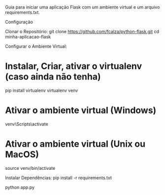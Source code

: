 Guia para iniciar uma aplicação Flask com um ambiente virtual e um arquivo requirements.txt.

Configuração

Clonar o Repositório:
git clone https://github.com/fcalza/python-flask.git
cd minha-aplicacao-flask

Configurar o Ambiente Virtual:
# Instalar, Criar, ativar o virtualenv (caso ainda não tenha)
pip install virtualenv
virtualenv venv
# Ativar o ambiente virtual (Windows)
venv\Scripts\activate
# Ativar o ambiente virtual (Unix ou MacOS)
source venv/bin/activate

Instalar Dependências:
pip install -r requirements.txt

python app.py
